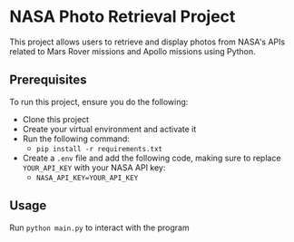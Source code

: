 # NASA Photo Retrieval Project
This project allows users to retrieve and display photos from NASA's APIs related to Mars Rover missions and Apollo missions using Python.

## Prerequisites
To run this project, ensure you do the following:
- Clone this project
- Create your virtual environment and activate it
- Run the following command:
    - `pip install -r requirements.txt`
- Create a `.env` file and add the following code, making sure to replace `YOUR_API_KEY` with your NASA API key:
    - `NASA_API_KEY=YOUR_API_KEY`

## Usage
Run `python main.py` to interact with the program